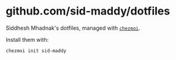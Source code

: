 # github.com/sid-maddy/dotfiles

Siddhesh Mhadnak's dotfiles, managed with [`chezmoi`](https://github.com/twpayne/chezmoi).

Install them with:

    chezmoi init sid-maddy
